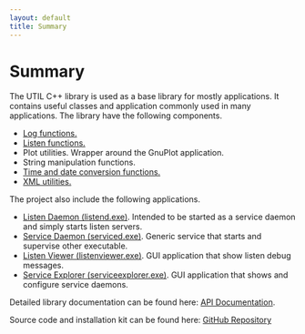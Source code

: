 ```yaml
---
layout: default
title: Summary
---
```

# Summary
The UTIL C++ library is used as a base library for mostly applications. It contains 
useful classes and application commonly used in many applications. The library have 
the following components.

- [Log functions.](log.html)
- [Listen functions.](listen.html)
- Plot utilities. Wrapper around the GnuPlot application.
- String manipulation functions. 
- [Time and date conversion functions.](time.html)
- [XML utilities.](xml.html)

The project also include the following applications.
- [Listen Daemon (listend.exe)](listend.html). Intended to be started as a service daemon and simply starts listen servers.
- [Service Daemon (serviced.exe)](serviced.html). Generic service that starts and supervise other executable.
- [Listen Viewer (listenviewer.exe)](listenviewer.html). GUI application that show listen debug messages.
- [Service Explorer (serviceexplorer.exe)](serviceexplorer.html). GUI application that shows and configure service daemons.

Detailed library documentation can be found here: [API Documentation](/manual/html/index.html).

Source code and installation kit can be found here: [GitHub Repository](https://github.com/ihedvall/utillib) 

